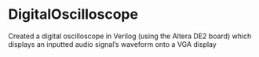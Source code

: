 DigitalOscilloscope
===================

Created a digital oscilloscope in Verilog (using the Altera DE2 board) which displays an inputted audio signal’s waveform onto a VGA display
